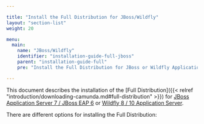 ```yaml
---

title: "Install the Full Distribution for JBoss/Wildfly"
layout: "section-list"
weight: 20

menu:
  main:
    name: "JBoss/Wildfly"
    identifier: "installation-guide-full-jboss"
    parent: "installation-guide-full"
    pre: "Install the Full Distribution for JBoss or Wildfly Application Servers."

---
```


This document describes the installation of the [Full Distribution]({{< relref "introduction/downloading-camunda.md#full-distribution" >}}) for [JBoss Application Server 7 / JBoss EAP 6](http://www.jboss.org/products/eap) or [Wildfly 8 / 10 Application Server](http://www.wildfly.org).

There are different options for installing the Full Distribution:
